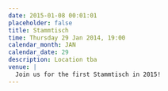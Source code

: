 ```yaml
---
date: 2015-01-08 00:01:01
placeholder: false
title: Stammtisch
time: Thursday 29 Jan 2014, 19:00
calendar_month: JAN
calendar_date: 29
description: Location tba
venue: |
  Join us for the first Stammtisch in 2015!
---
```

